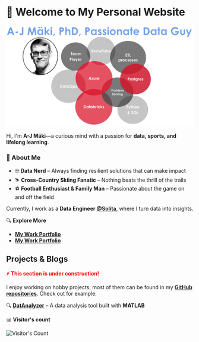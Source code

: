 <!-- # A-J Mäki, PhD: Data Engineer & Passionate Data Nerd -->

<!-- Please be freely to check my codes -->
# 👋 Welcome to My Personal Website  
![my](pics/ajm_bubble.png)

Hi, I'm **A-J Mäki**—a curious mind with a passion for **data, sports, and lifelong learning**.  

### 🚀 About Me  
- 🤓 **Data Nerd** – Always finding resilient solutions that can make impact   
- ⛷️ **Cross-Country Skiing Fanatic** – Nothing beats the thrill of the trails  
- ⚽ **Football Enthusiast & Family Man** – Passionate about the game on and off the field  

Currently, I work as a **Data Engineer [@Solita](https://www.solita.fi/)**, where I turn data into insights.  

🔍 **Explore More**  
- <a href="https://anahill.github.io/portfolio/" class="green-text">**My Work Portfolio**</a>
- <a href="https://anahill.github.io/academic-portfolio/" class="red-text">**My Work Portfolio**</a>

<!-- - [<span style="color:red"> **My Academic Portfolio** </span>](https://anahill.github.io/academic-portfolio/ "academic-portfolio/")   -->


<!-- badges of tools -->


## Projects & Blogs
<span style="color:red"><strong>⚡ This section is under construction!</strong></span>  

I enjoy working on hobby projects, most of them can be found in my **[GitHub repositories](https://github.com/AnaHill?tab=repositories)**. Check out for example:  

🔍 **[DatAnalyzer](https://github.com/AnaHill/DatAnalyzer)** – A data analysis tool built with **MATLAB**

📊 **Visitor's count**
<div align="left">   
  <img src="https://profile-counter.glitch.me/AnaHill/count.svg" alt="Visitor's Count" />
</div>
